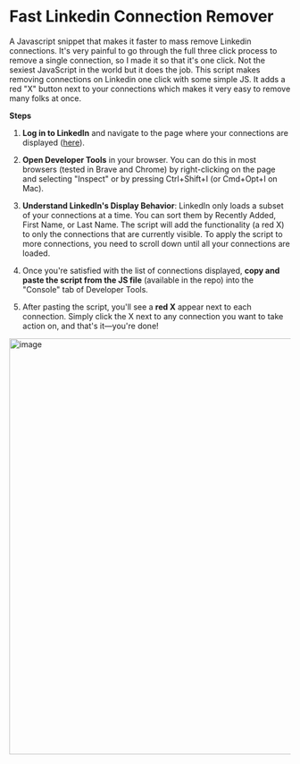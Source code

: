 # Fast Linkedin Connection Remover
A Javascript snippet that makes it faster to mass remove Linkedin connections. It's very painful to go through the full three click process to remove a single connection, so I made it so that it's one click. Not the sexiest JavaScript in the world but it does the job. This script makes removing connections on Linkedin one click with some simple JS. It adds a red "X" button next to your connections which makes it very easy to remove many folks at once.

**Steps**
1. **Log in to LinkedIn** and navigate to the page where your connections are displayed ([here]([url](https://www.linkedin.com/mynetwork/invite-connect/connections/))).

2. **Open Developer Tools** in your browser. You can do this in most browsers (tested in Brave and Chrome) by right-clicking on the page and selecting "Inspect" or by pressing Ctrl+Shift+I (or Cmd+Opt+I on Mac).

3. **Understand LinkedIn's Display Behavior**: LinkedIn only loads a subset of your connections at a time. You can sort them by Recently Added, First Name, or Last Name. The script will add the functionality (a red X) to only the connections that are currently visible. To apply the script to more connections, you need to scroll down until all your connections are loaded.

4. Once you're satisfied with the list of connections displayed, **copy and paste the script from the JS file** (available in the repo) into the "Console" tab of Developer Tools.

5. After pasting the script, you'll see a **red X** appear next to each connection. Simply click the X next to any connection you want to take action on, and that's it—you're done!
<img width="744" alt="image" src="https://github.com/user-attachments/assets/428d359c-1c0c-4493-bf67-cbc33a17c132">

